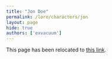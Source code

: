 ```yaml
---
title: "Jon Doe"
permalink: /lore/characters/jon
layout: page
hide: true
authors: ['exvacuum']
---
```

<html>
<head>
    <script type="text/javascript">
        window.location.replace(".#jon");
    </script>
</head>
<body>
<p>This page has been relocated to <a href=".#jon">this link</a>.</p>
</body>
</html>
